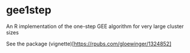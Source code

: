 # gee1step
An R implementation of the one-step GEE algorithm for very large cluster sizes

See the package (vignette)[https://rpubs.com/gloewinger/1324852]
